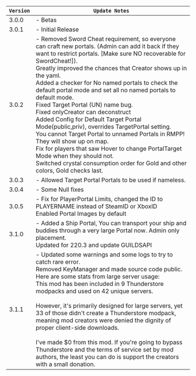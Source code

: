 | `Version` | `Update Notes`    |
|-----------|-------------------|
| 3.0.0     | - Betas           |
| 3.0.1     | - Initial Release |
| 3.0.2     | - Removed Sword Cheat requirement, so everyone can craft new portals. (Admin can add it back if they want to restrict portals. [Make sure NO recoverable for SwordCheat!]). </br> Greatly improved the chances that Creator shows up in the yaml. </br> Added a checker for No named portals to check the default portal mode and set all no named portals to default mode. </br> Fixed Target Portal (UN) name bug.  </br> Fixed onlyCreator can deconstruct </br> Added Config for Default Target Portal Mode(public,priv), overrides TargetPortal setting.  </br>You cannot Target Portal to unnamed Portals in RMPP! They will show up on map. </br> Fix for players that saw Hover to change PortalTarget Mode when they should not. </br> Switched crystal consumption order for Gold and other colors, Gold checks last. </br> |
| 3.0.3     | - Allowed Target Portal Portals to be used if nameless. |
| 3.0.4     | - Some Null fixes |
| 3.0.5     | - Fix for PlayerPortal Limits, changed the ID to PLAYERNAME instead of SteamID or XboxID </br> Enabled Portal Images by default|
| 3.1.0     | - Added a Ship Portal, You can transport your ship and buddies through a very large Portal now. Admin only placement. </br>Updated for 220.3 and update GUILDSAPI|
| 3.1.1     | - Updated some warnings and some logs to try to catch rare error. </br> Removed KeyManager and made source code public. </br>Here are some stats from large server usage:</br>This mod has been included in 9 Thunderstore modpacks and used on 42 unique servers.</br> </br> However, it's primarily designed for large servers, yet 33 of those didn't create a Thunderstore modpack, meaning mod creators were denied the dignity of proper client-side downloads. </br> </br> I've made $0 from this mod. If you're going to bypass Thunderstore and the terms of service set by mod authors, the least you can do is support the creators with a small donation. 

